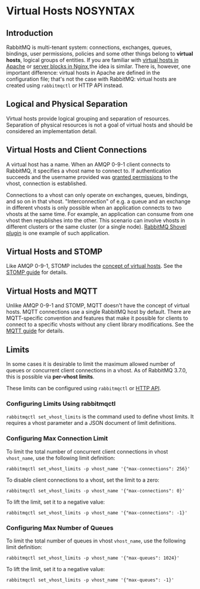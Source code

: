 <!--
Copyright (c) 2007-2016 Pivotal Software, Inc.

All rights reserved. This program and the accompanying materials
are made available under the terms of the under the Apache License,
Version 2.0 (the "License”); you may not use this file except in compliance
with the License. You may obtain a copy of the License at

https://www.apache.org/licenses/LICENSE-2.0

Unless required by applicable law or agreed to in writing, software
distributed under the License is distributed on an "AS IS" BASIS,
WITHOUT WARRANTIES OR CONDITIONS OF ANY KIND, either express or implied.
See the License for the specific language governing permissions and
limitations under the License.
-->

# Virtual Hosts NOSYNTAX

## Introduction

RabbitMQ is multi-tenant system: connections, exchanges, queues, bindings, user permissions,
policies and some other things belong to **virtual hosts**, logical groups of
entities. If you are familiar with [virtual hosts in Apache](https://httpd.apache.org/docs/2.4/vhosts/)
or [server blocks in Nginx](https://www.nginx.com/resources/wiki/start/topics/examples/server_blocks/),the idea is similar.
There is, however, one important difference: virtual hosts in Apache are defined
in the configuration file; that's not the case with RabbitMQ: virtual hosts are
created using `rabbitmqctl` or HTTP API instead.

## Logical and Physical Separation

Virtual hosts provide logical grouping and separation of
resources. Separation of physical resources is not a goal of virtual
hosts and should be considered an implementation detail.


## Virtual Hosts and Client Connections

A virtual host has a name. When an AMQP 0-9-1 client connects to
RabbitMQ, it specifies a vhost name to connect to. If authentication
succeeds and the username provided was [granted permissions](/access-control.html) to the
vhost, connection is established.

Connections to a vhost can only operate on exchanges, queues, bindings, and so on in
that vhost. "Interconnection" of e.g. a queue and an exchange in different vhosts is only possible
when an application connects to two vhosts at the same time. For example, an
application can consume from one vhost then republishes into the other. This scenario
can involve vhosts in different clusters or the same cluster (or a single node).
[RabbitMQ Shovel plugin](/shovel.html) is one example of such application.


## Virtual Hosts and STOMP

Like AMQP 0-9-1, STOMP includes the [concept of virtual hosts](https://stomp.github.io/stomp-specification-1.2.html#CONNECT_or_STOMP_Frame). See
the [STOMP guide](/stomp.html) for details.


## Virtual Hosts and MQTT

Unlike AMQP 0-9-1 and STOMP, MQTT doesn't have the concept of virtual
hosts. MQTT connections use a single RabbitMQ host by default. There
are MQTT-specific convention and features that make it possible for
clients to connect to a specific vhosts without any client library
modifications. See the [MQTT guide](/mqtt.html) for details.


## Limits

In some cases it is desirable to limit the maximum allowed number of queues
or concurrent client connections in a vhost. As of RabbitMQ 3.7.0,
this is possible via **per-vhost limits**.

These limits can be configured using `rabbitmqctl` or [HTTP API](/management.html).

### Configuring Limits Using rabbitmqctl

`rabbitmqctl set_vhost_limits` is the command used to define vhost limits.
It requires a vhost parameter and a JSON document of limit definitions.

### Configuring Max Connection Limit

To limit the total number of concurrent client connections in vhost
`vhost_name`, use the following limit definition:

    rabbitmqctl set_vhost_limits -p vhost_name '{"max-connections": 256}'

To disable client connections to a vhost, set the limit to a zero:

    rabbitmqctl set_vhost_limits -p vhost_name '{"max-connections": 0}'

To lift the limit, set it to a negative value:

    rabbitmqctl set_vhost_limits -p vhost_name '{"max-connections": -1}'

### Configuring Max Number of Queues

To limit the total number of queues in vhost
`vhost_name`, use the following limit definition:

    rabbitmqctl set_vhost_limits -p vhost_name '{"max-queues": 1024}'

To lift the limit, set it to a negative value:

    rabbitmqctl set_vhost_limits -p vhost_name '{"max-queues": -1}'
